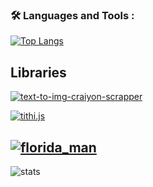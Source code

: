 


### :hammer_and_wrench: Languages and Tools :
[![Top Langs](http://github-readme-stats-ruriko123.vercel.app/api/top-langs/?username=ruriko123&langs_count=20&layout=compact&theme=tokyonight)](https://github.com/ruriko123/github-readme-stats) 

  
## Libraries
[![text-to-img-craiyon-scrapper](http://github-readme-stats-ruriko123.vercel.app/api/pin/?username=ruriko123&repo=text-to-img-craiyon-scrapper&icon_color=1FFD26&theme=radical&title_color=FF6666&text_color=888&card_width=500&hide_border=disable)](https://github.com/ruriko123/text-to-img-craiyon-scrapper)

[![tithi.js](http://github-readme-stats-ruriko123.vercel.app/api/pin/?username=ruriko123&theme=radical&repo=tithi.js&icon_color=1FFD26&title_color=FF6666&text_color=888&card_width=500&hide_border=enable)](https://github.com/ruriko123/tithi.js)

[![florida_man](http://github-readme-stats-ruriko123.vercel.app/api/pin/?username=ruriko123&theme=radical&repo=florida_man&icon_color=1FFD26&title_color=FF6666&text_color=888&card_width=500&hide_border=enable)](https://github.com/ruriko123/florida_man)
---

![stats](http://github-readme-stats-ruriko123.vercel.app/api?username=ruriko123&include_all_commits=true&theme=tokyonight&show_icons=true)
